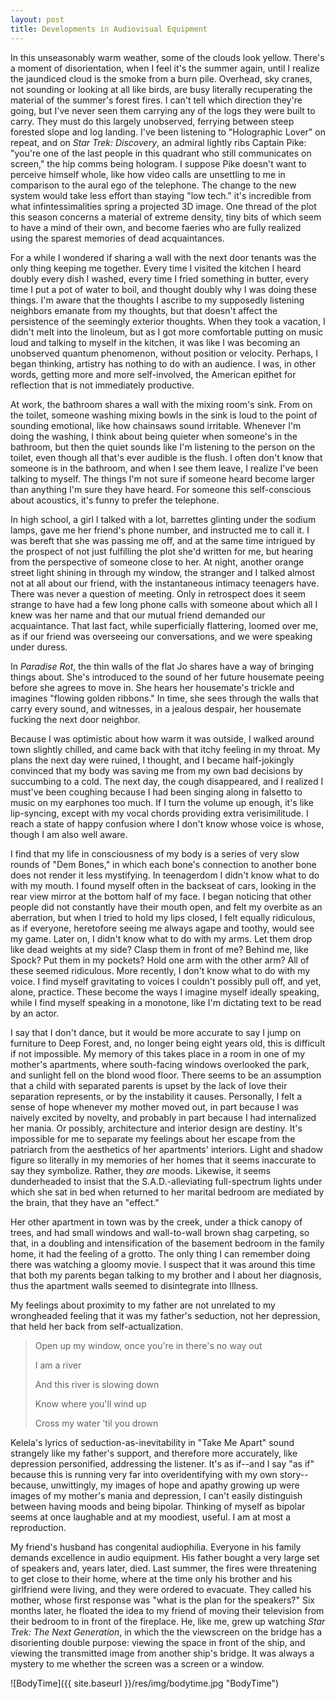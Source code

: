 ```yaml
---
layout: post
title: Developments in Audiovisual Equipment
---
```


In this unseasonably warm weather, some of the clouds look yellow. There's a moment of disorientation, when I feel it's the summer again, until I realize the jaundiced cloud is the smoke from a burn pile. Overhead, sky cranes, not sounding or looking at all like birds, are busy literally recuperating the material of the summer's forest fires. I can't tell which direction they're going, but I've never seen them carrying any of the logs they were built to carry. They must do this largely unobserved, ferrying between steep forested slope and log landing. I've been listening to "Holographic Lover" on repeat, and on *Star Trek: Discovery*, an admiral lightly ribs Captain Pike: "you're one of the last people in this quadrant who still communicates on screen," the hip comms being hologram. I suppose Pike doesn't want to perceive himself whole, like how video calls are unsettling to me in comparison to the aural ego of the telephone. The change to the new system would take less effort than staying "low tech." it's incredible from what infintessimalities spring a projected 3D image. One thread of the plot this season concerns a material of extreme density, tiny bits of which seem to have a mind of their own, and become faeries who are fully realized using the sparest memories of dead acquaintances.

For a while I wondered if sharing a wall with the next door tenants was the only thing keeping me together. Every time I visited the kitchen I heard doubly every dish I washed, every time I fried something in butter, every time I put a pot of water to boil, and thought doubly why I was doing these things. I'm aware that the thoughts I ascribe to my supposedly listening neighbors emanate from my thoughts, but that doesn't affect the persistence of the seemingly exterior thoughts. When they took a vacation, I didn't melt into the linoleum, but as I got more comfortable putting on music loud and talking to myself in the kitchen, it was like I was becoming an unobserved quantum phenomenon, without position or velocity. Perhaps, I began thinking, artistry has nothing to do with an audience. I was, in other words, getting more and more self-involved, the American epithet for reflection that is not immediately productive.

At work, the bathroom shares a wall with the mixing room's sink. From on the toilet, someone washing mixing bowls in the sink is loud to the point of sounding emotional, like how chainsaws sound irritable. Whenever I'm doing the washing, I think about being quieter when someone's in the bathroom, but then the quiet sounds like I'm listening to the person on the toilet, even though all that's ever audible is the flush. I often don't know that someone is in the bathroom, and when I see them leave, I realize I've been talking to myself. The things I'm not sure if someone heard become larger than anything I'm sure they have heard. For someone this self-conscious about acoustics, it's funny to prefer the telephone.

In high school, a girl I talked with a lot, barrettes glinting under the sodium lamps, gave me her friend's phone number, and instructed me to call it. I was bereft that she was passing me off, and at the same time intrigued by the prospect of not just fulfilling the plot she'd written for me, but hearing from the perspective of someone close to her. At night, another orange street light shining in through my window, the stranger and I talked almost not at all about our friend, with the instantaneous intimacy teenagers have. There was never a question of meeting. Only in retrospect does it seem strange to have had a few long phone calls with someone about which all I knew was her name and that our mutual friend demanded our acquaintance. That last fact, while superficially flattering, loomed over me, as if our friend was overseeing our conversations, and we were speaking under duress.

In *Paradise Rot*, the thin walls of the flat Jo shares have a way of bringing things about. She's introduced to the sound of her future housemate peeing before she agrees to move in. She hears her housemate's trickle and imagines "flowing golden ribbons." In time, she sees through the walls that carry every sound, and witnesses, in a jealous despair, her housemate fucking the next door neighbor.

Because I was optimistic about how warm it was outside, I walked around town slightly chilled, and came back with that itchy feeling in my throat. My plans the next day were ruined, I thought, and I became half-jokingly convinced that my body was saving me from my own bad decisions by succumbing to a cold. The next day, the cough disappeared, and I realized I must've been coughing because I had been singing along in falsetto to music on my earphones too much. If I turn the volume up enough, it's like lip-syncing, except with my vocal chords providing extra verisimilitude. I reach a state of happy confusion where I don't know whose voice is whose, though I am also well aware.

I find that my life in consciousness of my body is a series of very slow rounds of "Dem Bones," in which each bone's connection to another bone does not render it less mystifying. In teenagerdom I didn't know what to do with my mouth. I found myself often in the backseat of cars, looking in the rear view mirror at the bottom half of my face. I began noticing that other people did not constantly have their mouth open, and felt my overbite as an aberration, but when I tried to hold my lips closed, I felt equally ridiculous, as if everyone, heretofore seeing me always agape and toothy, would see my game. Later on, I didn't know what to do with my arms. Let them drop like dead weights at my side? Clasp them in front of me? Behind me, like Spock? Put them in my pockets? Hold one arm with the other arm? All of these seemed ridiculous. More recently, I don't know what to do with my voice. I find myself gravitating to voices I couldn't possibly pull off, and yet, alone, practice. These become the ways I imagine myself ideally speaking, while I find myself speaking in a monotone, like I'm dictating text to be read by an actor.

I say that I don't dance, but it would be more accurate to say I jump on furniture to Deep Forest, and, no longer being eight years old, this is difficult if not impossible. My memory of this takes place in a room in one of my mother's apartments, where south-facing windows overlooked the park, and sunlight fell on the blond wood floor. There seems to be an assumption that a child with separated parents is upset by the lack of love their separation represents, or by the instability it causes. Personally, I felt a sense of hope whenever my mother moved out, in part because I was naively excited by novelty, and probably in part because I had internalized her mania. Or possibly, architecture and interior design are destiny. It's impossible for me to separate my feelings about her escape from the patriarch from the aesthetics of her apartments' interiors. Light and shadow figure so literally in my memories of her homes that it seems inaccurate to say they symbolize. Rather, they *are* moods. Likewise, it seems dunderheaded to insist that the S.A.D.-alleviating full-spectrum lights under which she sat in bed when returned to her marital bedroom are mediated by the brain, that they have an "effect."

Her other apartment in town was by the creek, under a thick canopy of trees, and had small windows and wall-to-wall brown shag carpeting, so that, in a doubling and intensification of the basement bedroom in the family home, it had the feeling of a grotto. The only thing I can remember doing there was watching a gloomy movie. I suspect that it was around this time that both my parents began talking to my brother and I about her diagnosis, thus the apartment walls seemed to disintegrate into Illness.

My feelings about proximity to my father are not unrelated to my wrongheaded feeling that it was my father's seduction, not her depression, that held her back from self-actualization.

> Open up my window, once you're in there's no way out
> 
> I am a river
> 
> And this river is slowing down
> 
> Know where you'll wind up
> 
> Cross my water 'til you drown

Kelela's lyrics of seduction-as-inevitability in "Take Me Apart" sound strangely like my father's support, and therefore more accurately, like depression personified, addressing the listener. It's as if--and I say "as if" because this is running very far into overidentifying with my own story--because, unwittingly, my images of hope and apathy growing up were images of my mother's mania and depression, I can't easily distinguish between having moods and being bipolar. Thinking of myself as bipolar seems at once laughable and at my moodiest, useful. I am at most a reproduction.

My friend's husband has congenital audiophilia. Everyone in his family demands excellence in audio equipment. His father bought a very large set of speakers and, years later, died. Last summer, the fires were threatening to get close to their home, where at the time only his brother and his girlfriend were living, and they were ordered to evacuate. They called his mother, whose first response was "what is the plan for the speakers?" Six months later, he floated the idea to my friend of moving their television from their bedroom to in front of the fireplace. He, like me, grew up watching *Star Trek: The Next Generation*, in which the the viewscreen on the bridge has a disorienting double purpose: viewing the space in front of the ship, and viewing the transmitted image from another ship's bridge. It was always a mystery to me whether the screen was a screen or a window.

![BodyTime]({{ site.baseurl }}/res/img/bodytime.jpg "BodyTime")